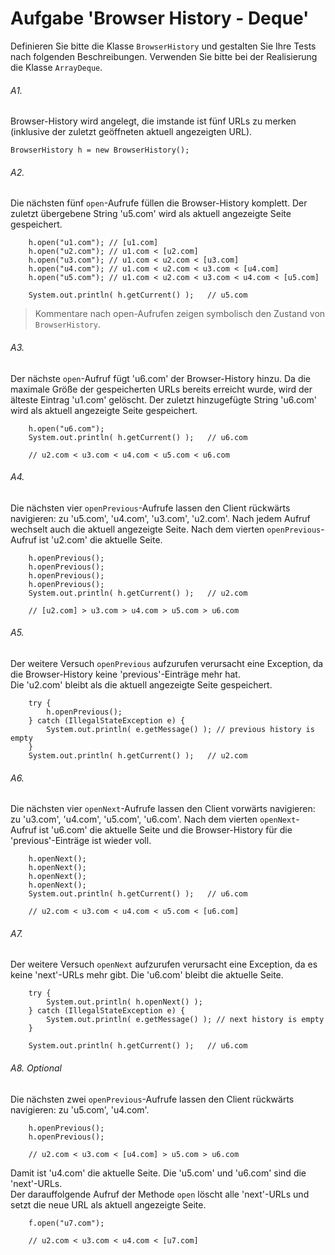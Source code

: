 # Aufgabe 'Browser History - Deque'

Definieren Sie bitte die Klasse `BrowserHistory` und gestalten Sie Ihre Tests nach folgenden Beschreibungen. Verwenden Sie bitte bei der Realisierung die Klasse `ArrayDeque`.

###### A1.
Browser-History wird angelegt, die imstande ist fünf URLs zu merken (inklusive der zuletzt geöffneten aktuell angezeigten URL).
	
	BrowserHistory h = new BrowserHistory();

###### A2. 
Die nächsten fünf `open`-Aufrufe füllen die Browser-History komplett.
Der zuletzt übergebene String 'u5.com' wird als aktuell angezeigte Seite gespeichert.

		h.open("u1.com"); // [u1.com]
		h.open("u2.com"); // u1.com < [u2.com]
		h.open("u3.com"); // u1.com < u2.com < [u3.com]
		h.open("u4.com"); // u1.com < u2.com < u3.com < [u4.com]
		h.open("u5.com"); // u1.com < u2.com < u3.com < u4.com < [u5.com]

		System.out.println( h.getCurrent() ); 	// u5.com
		
> Kommentare nach open-Aufrufen zeigen symbolisch den Zustand von `BrowserHistory`.
		
###### A3.	
Der nächste `open`-Aufruf fügt 'u6.com' der Browser-History hinzu. 
Da die maximale Größe der gespeicherten URLs bereits erreicht wurde, wird der älteste Eintrag 'u1.com' gelöscht.
Der zuletzt hinzugefügte String 'u6.com' wird als aktuell angezeigte Seite gespeichert.

		h.open("u6.com");
		System.out.println( h.getCurrent() );	// u6.com
		
		// u2.com < u3.com < u4.com < u5.com < u6.com
		
###### A4.	
Die nächsten vier `openPrevious`-Aufrufe lassen den Client rückwärts navigieren: zu 'u5.com', 'u4.com', 'u3.com', 'u2.com'. 
Nach jedem Aufruf wechselt auch die aktuell angezeigte Seite. 
Nach dem vierten `openPrevious`-Aufruf ist 'u2.com' die aktuelle Seite.

		h.openPrevious();
		h.openPrevious(); 
		h.openPrevious(); 
		h.openPrevious(); 
		System.out.println( h.getCurrent() );	// u2.com
		
		// [u2.com] > u3.com > u4.com > u5.com > u6.com
		
###### A5.	
Der weitere Versuch `openPrevious` aufzurufen verursacht eine Exception, da die Browser-History keine 'previous'-Einträge mehr hat.  
Die 'u2.com' bleibt als die aktuell angezeigte Seite gespeichert.

		try {
			h.openPrevious();
		} catch (IllegalStateException e) {
			System.out.println( e.getMessage() ); // previous history is empty
		}
		System.out.println( h.getCurrent() );	// u2.com
		
###### A6.
Die nächsten vier `openNext`-Aufrufe lassen den Client vorwärts navigieren: zu 'u3.com', 'u4.com', 'u5.com', 'u6.com'.
Nach dem vierten `openNext`-Aufruf ist 'u6.com' die aktuelle Seite und die Browser-History für die  'previous'-Einträge ist wieder voll.

		h.openNext();
		h.openNext();
		h.openNext();
		h.openNext();
		System.out.println( h.getCurrent() );	// u6.com
		
		// u2.com < u3.com < u4.com < u5.com < [u6.com]
		
###### A7.
Der weitere Versuch `openNext` aufzurufen verursacht eine Exception, da es keine 'next'-URLs mehr gibt. 
Die 'u6.com' bleibt die aktuelle Seite.

		try {
			System.out.println( h.openNext() );
		} catch (IllegalStateException e) {
			System.out.println( e.getMessage() ); // next history is empty
		}
		
		System.out.println( h.getCurrent() );	// u6.com

###### A8. Optional

Die nächsten zwei `openPrevious`-Aufrufe lassen den Client rückwärts navigieren: zu 'u5.com', 'u4.com'. 

		h.openPrevious();
		h.openPrevious(); 

		// u2.com < u3.com < [u4.com] > u5.com > u6.com
		
Damit ist 'u4.com' die aktuelle Seite. Die 'u5.com' und 'u6.com' sind die 'next'-URLs.  
Der darauffolgende Aufruf der Methode `open` löscht alle 'next'-URLs und setzt die neue URL als aktuell angezeigte Seite.

		f.open("u7.com");
		
		// u2.com < u3.com < u4.com < [u7.com]


